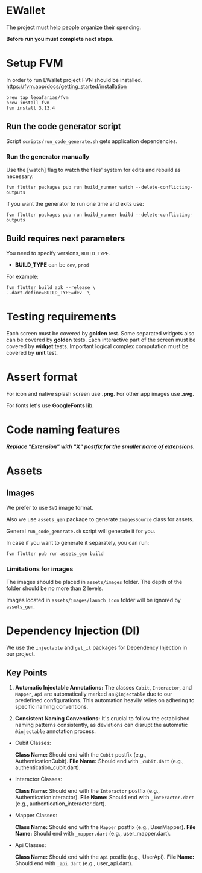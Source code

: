 # EWallet

The project must help people organize their spending.

**Before run you must complete next steps.**

# Setup FVM

In order to run EWallet project FVN should be installed. https://fvm.app/docs/getting_started/installation
```
brew tap leoafarias/fvm
brew install fvm
fvm install 3.13.4
```

## Run the code generator script

Script ```scripts/run_code_generate.sh``` gets application dependencies.

### Run the generator manually

Use the [watch] flag to watch the files' system for edits and rebuild as necessary.

```fvm flutter packages pub run build_runner watch --delete-conflicting-outputs```

if you want the generator to run one time and exits use:

```fvm flutter packages pub run build_runner build --delete-conflicting-outputs```

## Build requires next parameters

You need to specify versions, `BUILD_TYPE`.
* **BUILD_TYPE** can be `dev`, `prod`

For example:
```
fvm flutter build apk --release \
--dart-define=BUILD_TYPE=dev  \
```

# Testing requirements 

Each screen must be covered by **golden** test. Some separated widgets also can be covered by **golden** tests.
Each interactive part of the screen must be covered by **widget** tests.
Important logical complex computation must be covered by **unit** test.

# Assert format

For icon and native splash screen use **.png**. 
For other app images use **.svg**.

For fonts let's use **GoogleFonts lib**.

# Code naming features

***Replace "Extension" with "X" postfix for the smaller name of extensions.***


# Assets

## Images
We prefer to use `SVG` image format.

Also we use `assets_gen` package to generate `ImagesSource` class for assets.

General `run_code_generate.sh` script will generate it for you.

In case if you want to generate it separately, you can run:

```
fvm flutter pub run assets_gen build
``` 

### Limitations for images
The images should be placed in `assets/images` folder. The depth of the folder should be no more than 2 levels.

Images located in `assets/images/launch_icon` folder will be ignored by `assets_gen`.

# Dependency Injection (DI)

We use the `injectable` and `get_it` packages for Dependency Injection in our project.

## Key Points

1. **Automatic Injectable Annotations:** The classes `Cubit`, `Interactor`, and `Mapper`, `Api` are automatically marked as `@injectable` due to our predefined configurations.
   This automation heavily relies on adhering to specific naming conventions.

2. **Consistent Naming Conventions:** It's crucial to follow the established naming patterns consistently, as deviations can disrupt the automatic `@injectable` annotation process.

* Cubit Classes:

  **Class Name:** Should end with the `Cubit` postfix (e.g., AuthenticationCubit).
  **File Name:** Should end with `_cubit.dart` (e.g., authentication_cubit.dart).

* Interactor Classes:

  **Class Name:** Should end with the `Interactor` postfix (e.g., AuthenticationInteractor).
  **File Name:** Should end with `_interactor.dart` (e.g., authentication_interactor.dart).

* Mapper Classes:

  **Class Name:** Should end with the `Mapper` postfix (e.g., UserMapper).
  **File Name:** Should end with `_mapper.dart` (e.g., user_mapper.dart).

* Api Classes:

  **Class Name:** Should end with the `Api` postfix (e.g., UserApi).
  **File Name:** Should end with `_api.dart` (e.g., user_api.dart).

